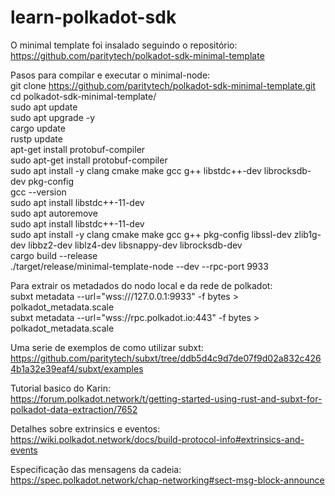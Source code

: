 # learn-polkadot-sdk


O minimal template foi insalado seguindo o repositório:
<br> https://github.com/paritytech/polkadot-sdk-minimal-template

Pasos para compilar e executar o minimal-node:
<br> git clone https://github.com/paritytech/polkadot-sdk-minimal-template.git
<br> cd polkadot-sdk-minimal-template/
<br> sudo apt update
<br> sudo apt upgrade -y
<br> cargo update
<br> rustp update
<br> apt-get install protobuf-compiler
<br> sudo apt-get install protobuf-compiler
<br> sudo apt install -y clang cmake make gcc g++ libstdc++-dev librocksdb-dev pkg-config
<br> gcc --version
<br> sudo apt install libstdc++-11-dev
<br> sudo apt autoremove
<br> sudo apt install libstdc++-11-dev
<br> sudo apt install -y clang cmake make gcc g++ pkg-config libssl-dev zlib1g-dev libbz2-dev liblz4-dev libsnappy-dev librocksdb-dev
<br> cargo build --release
<br> ./target/release/minimal-template-node --dev --rpc-port 9933




Para extrair os metadados do nodo local e da rede de polkadot:
<br> subxt metadata --url="wss:///127.0.0.1:9933" -f bytes > polkadot_metadata.scale
<br> subxt metadata --url="wss://rpc.polkadot.io:443" -f bytes > polkadot_metadata.scale


Uma serie de exemplos de como utilizar subxt:
<br> https://github.com/paritytech/subxt/tree/ddb5d4c9d7de07f9d02a832c4264b1a32e39eaf4/subxt/examples


Tutorial basico do Karin:
<br> https://forum.polkadot.network/t/getting-started-using-rust-and-subxt-for-polkadot-data-extraction/7652


Detalhes sobre extrinsics e eventos:
<br> https://wiki.polkadot.network/docs/build-protocol-info#extrinsics-and-events


Especificação das mensagens da cadeia:
<br> https://spec.polkadot.network/chap-networking#sect-msg-block-announce


